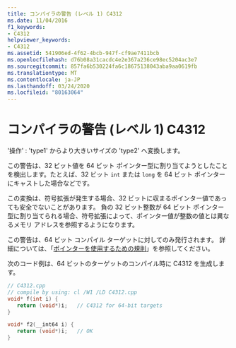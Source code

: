 ```yaml
---
title: コンパイラの警告 (レベル 1) C4312
ms.date: 11/04/2016
f1_keywords:
- C4312
helpviewer_keywords:
- C4312
ms.assetid: 541906ed-4f62-4bcb-947f-cf9ae7411bcb
ms.openlocfilehash: d76b08a31cacdc4e2e367a236ce98ec5204ac3e7
ms.sourcegitcommit: 857fa6b530224fa6c18675138043aba9aa0619fb
ms.translationtype: MT
ms.contentlocale: ja-JP
ms.lasthandoff: 03/24/2020
ms.locfileid: "80163064"
---
```

# <a name="compiler-warning-level-1-c4312"></a>コンパイラの警告 (レベル 1) C4312

'操作' :  'type1' からより大きいサイズの 'type2' へ変換します。

この警告は、32 ビット値を 64 ビット ポインター型に割り当てようとしたことを検出します。たとえば、32 ビット `int` または `long` を 64 ビット ポインターにキャストした場合などです。

この変換は、符号拡張が発生する場合、32 ビットに収まるポインター値であっても安全でないことがあります。 負の 32 ビット整数が 64 ビット ポインター型に割り当てられる場合、符号拡張によって、ポインター値が整数の値とは異なるメモリ アドレスを参照するようになります。

この警告は、64 ビット コンパイル ターゲットに対してのみ発行されます。 詳細については、「[ポインターを使用するための規則](/windows/win32/WinProg64/rules-for-using-pointers)」を参照してください。

次のコード例は、64 ビットのターゲットのコンパイル時に C4312 を生成します。

```cpp
// C4312.cpp
// compile by using: cl /W1 /LD C4312.cpp
void* f(int i) {
   return (void*)i;   // C4312 for 64-bit targets
}

void* f2(__int64 i) {
   return (void*)i;   // OK
}
```
